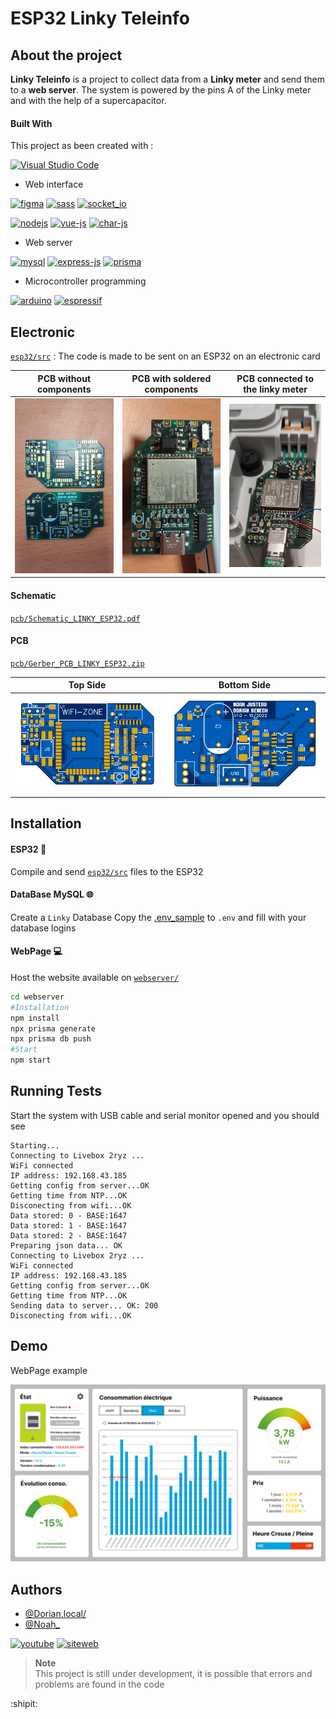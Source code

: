# ESP32 Linky Teleinfo

## About the project

**Linky Teleinfo** is a project to collect data from a **Linky meter** and send them to a **web server**. The system is powered by the pins A of the Linky meter and with the help of a supercapacitor.

#### Built With

This project as been created with : 

[![Visual Studio Code](https://img.shields.io/badge/Visual%20Studio%20Code-0078d7.svg?style=for-the-badge&logo=visual-studio-code&logoColor=white)](https://code.visualstudio.com/)

- Web interface 

[![figma](https://img.shields.io/badge/Figma-F24E1E?style=for-the-badge&logo=figma&logoColor=white)](https://www.figma.com/)
[![sass](https://img.shields.io/badge/SASS-hotpink.svg?style=for-the-badge&logo=SASS&logoColor=white)](https://sass-lang.com/)
[![socket_io](https://img.shields.io/badge/Socket.io-black?style=for-the-badge&logo=socket.io&badgeColor=010101)](https://socket.io/)

[![nodejs](https://img.shields.io/badge/node.js-6DA55F?style=for-the-badge&logo=node.js&logoColor=white)](https://nodejs.org/en/)
[![vue-js](https://img.shields.io/badge/Vue.js-35495E?style=for-the-badge&logo=vuedotjs&logoColor=4FC08D)](https://vuejs.org/)
[![char-js](https://img.shields.io/badge/Chart.js-FF6384?style=for-the-badge&logo=chartdotjs&logoColor=white)](https://www.chartjs.org/)

- Web server 

[![mysql](https://img.shields.io/badge/MySQL-005C84?style=for-the-badge&logo=mysql&logoColor=white)](https://www.mysql.com/fr/)
[![express-js](https://img.shields.io/badge/Express.js-000000?style=for-the-badge&logo=express&logoColor=white)](https://expressjs.com/fr/)
[![prisma](https://img.shields.io/badge/Prisma-3982CE?style=for-the-badge&logo=Prisma&logoColor=white)](https://www.prisma.io/)

- Microcontroller programming 

[![arduino](https://img.shields.io/badge/Arduino-00979D?style=for-the-badge&logo=Arduino&logoColor=white)](https://www.arduino.cc/)
[![espressif](https://img.shields.io/badge/espressif-E7352C?style=for-the-badge&logo=espressif&logoColor=white)](https://www.espressif.com/)

## Electronic

[`esp32/src`](/esp32/src) : The code is made to be sent on an ESP32 on an electronic card

| PCB without components | PCB with soldered components | PCB connected to the linky meter |
|-----|-----|-----|
| ![](img/PhotoPCB1.png) | ![](img/PhotoPCB2.png) | ![](img/PhotoPCB3.png) | 

#### Schematic

[`pcb/Schematic_LINKY_ESP32.pdf`](pcb/Schematic_LINKY_ESP32.pdf)

#### PCB

[`pcb/Gerber_PCB_LINKY_ESP32.zip`](pcb/Gerber_PCB_LINKY_ESP32.zip)

| Top Side  | Bottom Side |
| ------------- | ------------- |
| ![topside](img/TopSide.png) | ![bottomside](img/BottomSide.png) |

## Installation

#### ESP32 :satellite:
Compile and send [`esp32/src`](/esp32/src) files to the ESP32

#### DataBase MySQL :globe_with_meridians:
Create a `Linky` Database
Copy the [.env_sample](/webserver/.env_sample) to `.env` and fill with your database logins

#### WebPage :computer:
Host the website available on [`webserver/`](/webserver)
```bash
cd webserver
#Installation
npm install
npx prisma generate
npx prisma db push
#Start
npm start
```

## Running Tests
Start the system with USB cable and serial monitor opened and you should see

```
Starting...
Connecting to Livebox 2ryz ...
WiFi connected
IP address: 192.168.43.185
Getting config from server...OK
Getting time from NTP...OK
Disconecting from wifi...OK
Data stored: 0 - BASE:1647
Data stored: 1 - BASE:1647
Data stored: 2 - BASE:1647
Preparing json data... OK
Connecting to Livebox 2ryz ...
WiFi connected
IP address: 192.168.43.185
Getting config from server...OK
Getting time from NTP...OK
Sending data to server... OK: 200
Disconecting from wifi...OK
```
## Demo

WebPage example

![webpageimg](img/WebPage.png)

## Authors

- [@Dorian.local/](https://github.com/xmow49)
- [@Noah_](https://github.com/NoahJust)

[![youtube](https://img.shields.io/badge/YouTube-%23FF0000.svg?style=for-the-badge&logo=YouTube&logoColor=white)](https://www.youtube.com/gammatroniques)
[![siteweb](https://img.shields.io/badge/GammaTroniques-EE6B00?style=for-the-badge&logoColor=white)](https://gammatroniques.fr/)

>__Note__  
This project is still under development, it is possible that errors and problems are found in the code

:shipit:
